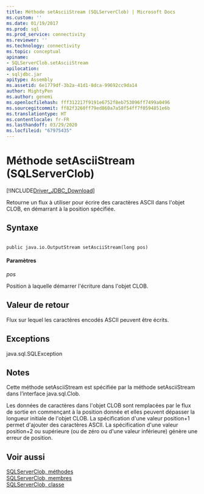 ```yaml
---
title: Méthode setAsciiStream (SQLServerClob) | Microsoft Docs
ms.custom: ''
ms.date: 01/19/2017
ms.prod: sql
ms.prod_service: connectivity
ms.reviewer: ''
ms.technology: connectivity
ms.topic: conceptual
apiname:
- SQLServerClob.setAsciiStream
apilocation:
- sqljdbc.jar
apitype: Assembly
ms.assetid: 6e1779df-3b2a-41d1-8dca-99692cc9da14
author: MightyPen
ms.author: genemi
ms.openlocfilehash: fff312217f9191e6752f8eb753096ff7499a0496
ms.sourcegitcommit: ff82f3260ff79ed860a7a58f54ff7f0594851e6b
ms.translationtype: HT
ms.contentlocale: fr-FR
ms.lasthandoff: 03/29/2020
ms.locfileid: "67975435"
---
```

# <a name="setasciistream-method-sqlserverclob"></a>Méthode setAsciiStream (SQLServerClob)
[!INCLUDE[Driver_JDBC_Download](../../../includes/driver_jdbc_download.md)]

  Retourne un flux à utiliser pour écrire des caractères ASCII dans l'objet CLOB, en démarrant à la position spécifiée.  
  
## <a name="syntax"></a>Syntaxe  
  
```  
  
public java.io.OutputStream setAsciiStream(long pos)  
```  
  
#### <a name="parameters"></a>Paramètres  
 *pos*  
  
 Position à laquelle démarrer l'écriture dans l'objet CLOB.  
  
## <a name="return-value"></a>Valeur de retour  
 Flux sur lequel les caractères encodés ASCII peuvent être écrits.  
  
## <a name="exceptions"></a>Exceptions  
 java.sql.SQLException  
  
## <a name="remarks"></a>Notes  
 Cette méthode setAsciiStream est spécifiée par la méthode setAsciiStream dans l’interface java.sql.Clob.  
  
 Les données de caractères dans l'objet CLOB sont remplacées par le flux de sortie en commençant à la position donnée et elles peuvent dépasser la longueur initiale de l'objet CLOB. La spécification d'une valeur position+1 permet d'ajouter des caractères ASCII. La spécification d'une valeur position+2 ou supérieure (ou de zéro ou d'une valeur inférieure) génère une erreur de position.  
  
## <a name="see-also"></a>Voir aussi  
 [SQLServerClob, méthodes](../../../connect/jdbc/reference/sqlserverclob-methods.md)   
 [SQLServerClob, membres](../../../connect/jdbc/reference/sqlserverclob-members.md)   
 [SQLServerClob, classe](../../../connect/jdbc/reference/sqlserverclob-class.md)  
  
  
